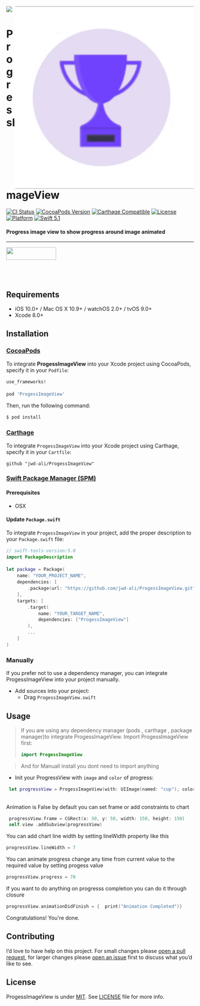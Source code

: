 <img src="https://github.com/jwd-ali/TidalTestProject/blob/master/images/header/header.png">
<img align="right" src="https://github.com/jwd-ali/ProgressImageView/blob/master/images/img.gif" width="480" />
<p><h1 align="left">ProgressImageView</h1></p>

[![CI Status](https://travis-ci.org/jwd-ali/ProgressImageView.svg)](https://travis-ci.org/jwd-ali/ProgressImageView)
[![CocoaPods Version](https://img.shields.io/cocoapods/v/ProgressImageView.svg?style=flat)](https://cocoapods.org/pods/ProgressImageView)
[![Carthage Compatible](https://img.shields.io/badge/Carthage-compatible-0473B3.svg?style=flat)](https://github.com/Carthage/Carthage)
[![License](https://img.shields.io/cocoapods/l/ProgressImageView.svg?style=flat)](https://cocoapods.org/pods/ProgressImageView)
[![Platform](https://img.shields.io/cocoapods/p/ProgessImageView.svg?style=flat)](https://cocoapods.org/pods/ProgressImageView)
[![Swift 5.1](https://img.shields.io/badge/swift-5.1-orange)](https://swift.org)

<p><h4>Progress image view to show progress around image animated</h4></p>

___

<p> 
  

<a href="https://www.linkedin.com/in/jawad-ali-3804ab24/"><img src="https://i.imgur.com/vGjsQPt.png" width="134" height="34"></a>  

</br></br>


## Requirements

- iOS 10.0+ / Mac OS X 10.9+ / watchOS 2.0+ / tvOS 9.0+
- Xcode 8.0+

## Installation

### [CocoaPods](http://cocoapods.org)

To integrate **ProgessImageView** into your Xcode project using CocoaPods, specify it in your `Podfile`:

```ruby
use_frameworks!

pod 'ProgessImageView'
```

Then, run the following command:

```bash
$ pod install
```

### [Carthage](http://github.com/Carthage/Carthage)

To integrate `ProgessImageView` into your Xcode project using Carthage, specify it in your `Cartfile`:

```ogdl
github "jwd-ali/ProgessImageView"
```

### [Swift Package Manager (SPM)](https://swift.org/package-manager)

#### Prerequisites
- OSX


#### Update `Package.swift`
To integrate `ProgessImageView` in your project, add the proper description to your `Package.swift` file:
```swift
// swift-tools-version:5.0
import PackageDescription

let package = Package(
    name: "YOUR_PROJECT_NAME",
    dependencies: [
        .package(url: "https://github.com/jwd-ali/ProgessImageView.git", from: "1.0.2")
    ],
    targets: [
        .target(
            name: "YOUR_TARGET_NAME",
            dependencies: ["ProgessImageView"]
        ),
        ...
    ]
)
```

### Manually

If you prefer not to use a dependency manager, you can integrate ProgessImageView into your project manually.

- Add sources into your project:
  - Drag `ProgessImageView.swift`
  
## Usage

> If you are using any dependency manager (pods , carthage , package manager)to integrate ProgessImageView. Import ProgessImageView first:
> ```swift
> import ProgessImageView
> ```

> And for Manuall install you dont need to import anything 

- Init your ProgressView with  `image` and `color` of progress:
```swift
 let progressView = ProgessImageView(with: UIImage(named: "cup"), color: #colorLiteral(red: 0.4433879256, green: 0.2915558219, blue: 0.8948832154, alpha: 1), progress: 30 , animation: true)
 
```
Animation is False by default 
you can set frame or add constraints to chart 

```swift
 progressView.frame = CGRect(x: 50, y: 50, width: 150, height: 150)
 self.view .addSubview(progressView)
```
You can add chart line width by setting lineWidth property like this 
```swift
progressView.lineWidth = 7 
```

You can animate progress change any time from current value to the required value by setting progess value
```swift
progressView.progress = 70 
```
If you want to do anything on progresss completion you can do it through closure
```swift
progressView.animationDidFinish = {  print("Animation Completed")}
```

Congratulations! You're done.

## Contributing

I’d love to have help on this project. For small changes please [open a pull request](https://github.com/jwd-ali/ProgressImageView/pulls), for larger changes please [open an issue](https://github.com/jwd-ali/ProgressImageView/issues) first to discuss what you’d like to see.

License
-------

ProgessImageView is under [MIT](https://opensource.org/licenses/MIT). See [LICENSE](LICENSE) file for more info.
